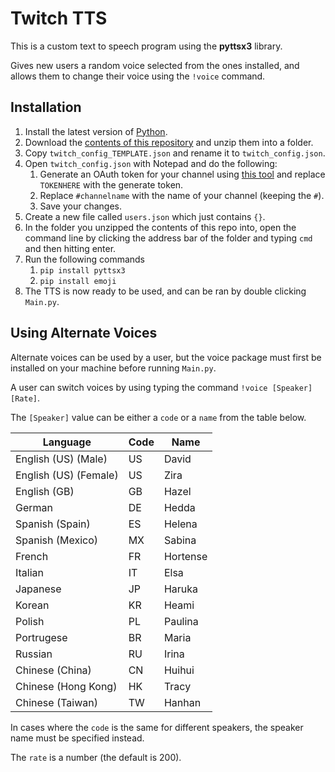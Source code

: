 # Twitch TTS

This is a custom text to speech program using the **pyttsx3** library.

Gives new users a random voice selected from the ones installed, and allows them to change their voice using the `!voice` command. 

## Installation

1. Install the latest version of [Python](https://www.python.org/downloads/).
2. Download the [contents of this repository](https://github.com/Skyhawk33/TwitchTTS/archive/refs/heads/main.zip) and unzip them into a folder.
3. Copy `twitch_config_TEMPLATE.json` and rename it to `twitch_config.json`.
4. Open `twitch_config.json` with Notepad and do the following:
	1. Generate an OAuth token for your channel using [this tool](https://twitchapps.com/tmi/) and replace `TOKENHERE` with the generate token.
	2. Replace `#channelname` with the name of your channel (keeping the `#`).
	3. Save your changes.
5. Create a new file called `users.json` which just contains `{}`.
6. In the folder you unzipped the contents of this repo into, open the command line by clicking the address bar of the folder and typing `cmd` and then hitting enter.
7. Run the following commands
	1. `pip install pyttsx3`
	2. `pip install emoji`
8. The TTS is now ready to be used, and can be ran by double clicking `Main.py`.

## Using Alternate Voices

Alternate voices can be used by a user, but the voice package must first be installed on your machine before running `Main.py`.

A user can switch voices by using typing the command `!voice [Speaker] [Rate]`.

The `[Speaker]` value can be either a `code` or a `name` from the table below.

|Language|Code|Name|
|---|---|---|
|English (US) (Male)|US|David|
|English (US) (Female)|US|Zira|
|English (GB)|GB|Hazel|
|German|DE|Hedda|
|Spanish (Spain)|ES|Helena|
|Spanish (Mexico)|MX|Sabina|
|French|FR|Hortense|
|Italian|IT|Elsa|
|Japanese|JP|Haruka|
|Korean|KR|Heami|
|Polish|PL|Paulina|
|Portrugese|BR|Maria|
|Russian|RU|Irina|
|Chinese (China)|CN|Huihui|
|Chinese (Hong Kong)|HK|Tracy|
|Chinese (Taiwan)|TW|Hanhan|

In cases where the `code` is the same for different speakers, the speaker name must be specified instead.

The `rate` is a number (the default is 200).
